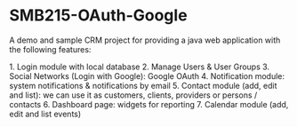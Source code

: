 SMB215-OAuth-Google
========

<p>A demo and sample CRM project for providing a java web application with the following features:</p>
1. Login module with local database
2. Manage Users & User Groups
3. Social Networks (Login with Google): Google OAuth
4. Notification module: system notifications & notifications by email
5. Contact module (add, edit and list): we can use it as customers, clients, providers or persons / contacts
6. Dashboard page: widgets for reporting
7. Calendar module (add, edit and list events)
